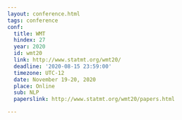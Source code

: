 ```yaml
---
layout: conference.html
tags: conference
conf:
  title: WMT
  hindex: 27
  year: 2020
  id: wmt20
  link: http://www.statmt.org/wmt20/
  deadline: '2020-08-15 23:59:00'
  timezone: UTC-12
  date: November 19-20, 2020
  place: Online
  sub: NLP
  paperslink: http://www.statmt.org/wmt20/papers.html

---
```

